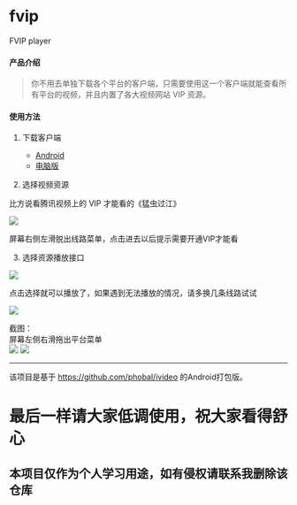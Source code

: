 # fvip
FVIP player


#### 产品介绍

>  你不用去单独下载各个平台的客户端，只需要使用这一个客户端就能查看所有平台的视频，并且内置了各大视频网站 VIP 资源。

#### 使用方法

1. 下载客户端   
	* [Android](https://fir.im/qu73)
	* [电脑版](https://github.com/phobal/ivideo)

2. 选择视频资源  

比方说看腾讯视频上的 VIP 才能看的《猛虫过江》

![](./resources/banner.png)

屏幕右侧左滑脱出线路菜单，点击进去以后提示需要开通VIP才能看

3. 选择资源播放接口  

![](./resources/seletechannel.png)

 点击选择就可以播放了，如果遇到无法播放的情况，请多换几条线路试试

![](./resources/palying.png)

截图：      
屏幕左侧右滑拖出平台菜单    
![](./resources/leftmenu.png)
![](./resources/rightmenu.png)

---
该项目是基于 https://github.com/phobal/ivideo 的Android打包版。

# 最后一样请大家低调使用，祝大家看得舒心
## 本项目仅作为个人学习用途，如有侵权请联系我删除该仓库
